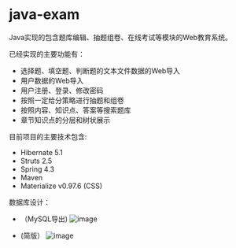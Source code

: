 # java-exam
Java实现的包含题库编辑、抽题组卷、在线考试等模块的Web教育系统。

已经实现的主要功能有：
- 选择题、填空题、判断题的文本文件数据的Web导入
- 用户数据的Web导入
- 用户注册、登录、修改密码
- 按照一定给分策略进行抽题和组卷
- 按照内容、知识点、答案等搜索题库
- 章节知识点的分层和树状展示

目前项目的主要技术包含:
- Hibernate 5.1 
- Struts 2.5
- Spring 4.3
- Maven
- Materialize v0.97.6 (CSS)

数据库设计：
- （MySQL导出)
![image](https://raw.githubusercontent.com/mikemelon/java-exam/master/screenshots/db_design1.bmp)

- (简版）
![image](https://raw.githubusercontent.com/mikemelon/java-exam/master/screenshots/db_design2.png)
